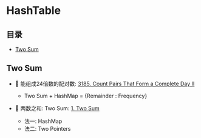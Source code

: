 # HashTable

## 目录
* [Two Sum](#Two-Sum)

## Two Sum
* :red_circle: 能组成24倍数的配对数: [3185. Count Pairs That Form a Complete Day II]()
    - Two Sum + HashMap = {Remainder : Frequency}

* :red_circle: 两数之和: Two Sum: [1. Two Sum](https://github.com/szhou12/leetcode-go/tree/main/leetcode/0001-Two-Sum)
    - 法一: HashMap
    - 法二: Two Pointers
